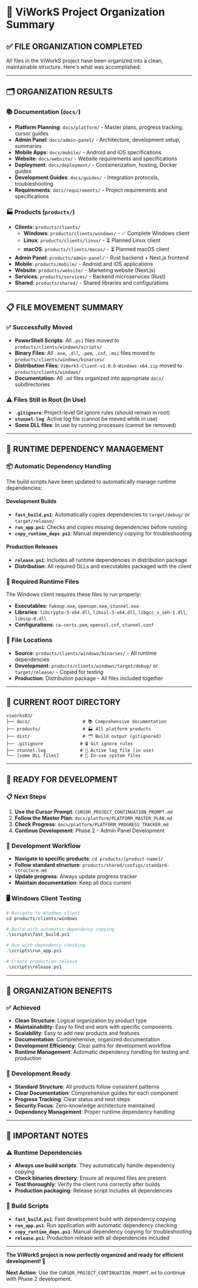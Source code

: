 # 📁 ViWorkS Project Organization Summary

## ✅ **FILE ORGANIZATION COMPLETED**

All files in the ViWorkS project have been organized into a clean, maintainable structure. Here's what was accomplished:

---

## 🗂️ **ORGANIZATION RESULTS**

### **📚 Documentation (`docs/`)**
- **Platform Planning**: `docs/platform/` - Master plans, progress tracking, cursor guides
- **Admin Panel**: `docs/admin-panel/` - Architecture, development setup, summaries
- **Mobile Apps**: `docs/mobile/` - Android and iOS specifications
- **Website**: `docs/website/` - Website requirements and specifications
- **Deployment**: `docs/deployment/` - Containerization, hosting, Docker guides
- **Development Guides**: `docs/guides/` - Integration protocols, troubleshooting
- **Requirements**: `docs/requirements/` - Project requirements and specifications

### **🏭 Products (`products/`)**
- **Clients**: `products/clients/`
  - **Windows**: `products/clients/windows/` - ✅ Complete Windows client
  - **Linux**: `products/clients/linux/` - ⏳ Planned Linux client
  - **macOS**: `products/clients/macos/` - ⏳ Planned macOS client
- **Admin Panel**: `products/admin-panel/` - Rust backend + Next.js frontend
- **Mobile**: `products/mobile/` - Android and iOS applications
- **Website**: `products/website/` - Marketing website (Next.js)
- **Services**: `products/services/` - Backend microservices (Rust)
- **Shared**: `products/shared/` - Shared libraries and configurations

---

## 📋 **FILE MOVEMENT SUMMARY**

### **✅ Successfully Moved**
- **PowerShell Scripts**: All `.ps1` files moved to `products/clients/windows/scripts/`
- **Binary Files**: All `.exe`, `.dll`, `.pem`, `.cnf`, `.msi` files moved to `products/clients/windows/binaries/`
- **Distribution Files**: `ViWorkS-Client-v1.0.0-Windows-x64.zip` moved to `products/clients/windows/`
- **Documentation**: All `.md` files organized into appropriate `docs/` subdirectories

### **⚠️ Files Still in Root (In Use)**
- **`.gitignore`**: Project-level Git ignore rules (should remain in root)
- **`stunnel.log`**: Active log file (cannot be moved while in use)
- **Some DLL files**: In use by running processes (cannot be removed)

---

## 🔧 **RUNTIME DEPENDENCY MANAGEMENT**

### **📦 Automatic Dependency Handling**
The build scripts have been updated to automatically manage runtime dependencies:

#### **Development Builds**
- **`fast_build.ps1`**: Automatically copies dependencies to `target/debug/` or `target/release/`
- **`run_app.ps1`**: Checks and copies missing dependencies before running
- **`copy_runtime_deps.ps1`**: Manual dependency copying for troubleshooting

#### **Production Releases**
- **`release.ps1`**: Includes all runtime dependencies in distribution package
- **Distribution**: All required DLLs and executables packaged with the client

### **🔧 Required Runtime Files**
The Windows client requires these files to run properly:
- **Executables**: `fwknop.exe`, `openvpn.exe`, `stunnel.exe`
- **Libraries**: `libcrypto-3-x64.dll`, `libssl-3-x64.dll`, `libgcc_s_seh-1.dll`, `libssp-0.dll`
- **Configurations**: `ca-certs.pem`, `openssl.cnf`, `stunnel.conf`

### **📁 File Locations**
- **Source**: `products/clients/windows/binaries/` - All runtime dependencies
- **Development**: `products/clients/windows/target/debug/` or `target/release/` - Copied for testing
- **Production**: Distribution package - All files included together

---

## 🎯 **CURRENT ROOT DIRECTORY**

```
viworks03/
├── docs/                    # 📚 Comprehensive documentation
├── products/                # 🏭 All platform products
├── dist/                    # 🗂️ Build output (gitignored)
├── .gitignore              # 🔒 Git ignore rules
├── stunnel.log             # 📝 Active log file (in use)
└── [some DLL files]        # 🔧 In-use system files
```

---

## 🚀 **READY FOR DEVELOPMENT**

### **📋 Next Steps**
1. **Use the Cursor Prompt**: `CURSOR_PROJECT_CONTINUATION_PROMPT.md`
2. **Follow the Master Plan**: `docs/platform/PLATFORM_MASTER_PLAN.md`
3. **Check Progress**: `docs/platform/PLATFORM_PROGRESS_TRACKER.md`
4. **Continue Development**: Phase 2 - Admin Panel Development

### **🔧 Development Workflow**
- **Navigate to specific products**: `cd products/[product-name]/`
- **Follow standard structure**: `products/shared/configs/standard-structure.md`
- **Update progress**: Always update progress tracker
- **Maintain documentation**: Keep all docs current

### **🖥️ Windows Client Testing**
```powershell
# Navigate to Windows client
cd products/clients/windows

# Build with automatic dependency copying
.\scripts\fast_build.ps1

# Run with dependency checking
.\scripts\run_app.ps1

# Create production release
.\scripts\release.ps1
```

---

## 🎉 **ORGANIZATION BENEFITS**

### **✅ Achieved**
- **Clean Structure**: Logical organization by product type
- **Maintainability**: Easy to find and work with specific components
- **Scalability**: Easy to add new products and features
- **Documentation**: Comprehensive, organized documentation
- **Development Efficiency**: Clear paths for development workflow
- **Runtime Management**: Automatic dependency handling for testing and production

### **🔧 Development Ready**
- **Standard Structure**: All products follow consistent patterns
- **Clear Documentation**: Comprehensive guides for each component
- **Progress Tracking**: Clear status and next steps
- **Security Focus**: Zero-knowledge architecture maintained
- **Dependency Management**: Proper runtime dependency handling

---

## 🚨 **IMPORTANT NOTES**

### **⚠️ Runtime Dependencies**
- **Always use build scripts**: They automatically handle dependency copying
- **Check binaries directory**: Ensure all required files are present
- **Test thoroughly**: Verify the client runs correctly after builds
- **Production packaging**: Release script includes all dependencies

### **🔧 Build Scripts**
- **`fast_build.ps1`**: Fast development build with dependency copying
- **`run_app.ps1`**: Run application with automatic dependency checking
- **`copy_runtime_deps.ps1`**: Manual dependency copying for troubleshooting
- **`release.ps1`**: Production release with all dependencies included

---

**The ViWorkS project is now perfectly organized and ready for efficient development! 🚀**

**Next Action**: Use the `CURSOR_PROJECT_CONTINUATION_PROMPT.md` to continue with Phase 2 development.

